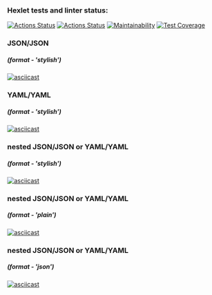 ### Hexlet tests and linter status:
[![Actions Status](https://github.com/YankaZabka/frontend-project-lvl2/workflows/eslinter-check/badge.svg)](https://github.com/YankaZabka/frontend-project-lvl2/actions)
[![Actions Status](https://github.com/YankaZabka/frontend-project-lvl2/workflows/hexlet-check/badge.svg)](https://github.com/YankaZabka/frontend-project-lvl2/actions)
[![Maintainability](https://api.codeclimate.com/v1/badges/a99a88d28ad37a79dbf6/maintainability)](https://codeclimate.com/github/codeclimate/codeclimate/maintainability)
[![Test Coverage](https://api.codeclimate.com/v1/badges/a99a88d28ad37a79dbf6/test_coverage)](https://codeclimate.com/github/codeclimate/codeclimate/test_coverage)
### JSON/JSON
##### (format - 'stylish')
[![asciicast](https://asciinema.org/a/325iaecI6Jb1p1jxJm2pLvzGx.svg)](https://asciinema.org/a/325iaecI6Jb1p1jxJm2pLvzGx)
### YAML/YAML
##### (format - 'stylish')
[![asciicast](https://asciinema.org/a/eQoxOXmjffHumJxE2zUR6933K.svg)](https://asciinema.org/a/eQoxOXmjffHumJxE2zUR6933K)
### nested JSON/JSON or YAML/YAML
##### (format - 'stylish')
[![asciicast](https://asciinema.org/a/6cQJgoCkuFz8eFcC0D2FpmM4p.svg)](https://asciinema.org/a/6cQJgoCkuFz8eFcC0D2FpmM4p)
### nested JSON/JSON or YAML/YAML 
##### (format - 'plain')
[![asciicast](https://asciinema.org/a/Tu4DwNVkRDJZBcgxGXE7ygNHV.svg)](https://asciinema.org/a/Tu4DwNVkRDJZBcgxGXE7ygNHV)
### nested JSON/JSON or YAML/YAML 
##### (format - 'json')
[![asciicast](https://asciinema.org/a/Z7sXjgimVCcW1FrC6evq02Xdr.svg)](https://asciinema.org/a/Z7sXjgimVCcW1FrC6evq02Xdr)
